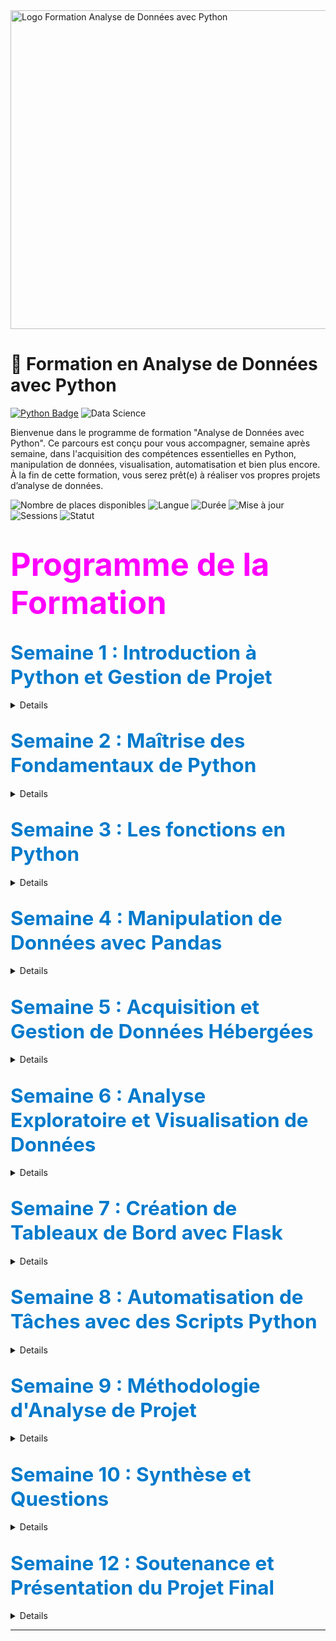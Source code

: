 <img src="/Neriya98/python-data-analysis/2.png" alt="Logo Formation Analyse de Données avec Python" height = 510 width="1100"/>

# 📘 Formation en Analyse de Données avec Python  
[![Python Badge](https://img.shields.io/badge/Python-3.10+-blue?logo=python&logoColor=white)](https://www.python.org/) 
![Data Science](https://img.shields.io/badge/Data_Analysis-blue?)

Bienvenue dans le programme de formation "Analyse de Données avec Python". Ce parcours est conçu pour vous accompagner, semaine après semaine, dans l'acquisition des compétences essentielles en Python, manipulation de données, visualisation, automatisation et bien plus encore. À la fin de cette formation, vous serez prêt(e) à réaliser vos propres projets d’analyse de données.

![Nombre de places disponibles](https://img.shields.io/badge/Places_disponibles-30-brightgreen)
![Langue](https://img.shields.io/badge/Langue-Français-blue)
![Durée](https://img.shields.io/badge/Durée-30+%20heures-orange)
![Mise à jour](https://img.shields.io/badge/Mise%20%C3%A0%20jour-Novembre_2024-brightgreen)
![Sessions](https://img.shields.io/badge/Nombre%20de%20Sessions-20-purple)
![Statut](https://img.shields.io/badge/Statut%20-À_venir-red)


# <span style="color:magenta; font-size:1.8em;">Programme de la Formation</span>

<h2><span style="color:#007acc; font-size:1.5em;">Semaine 1 : Introduction à Python et Gestion de Projet</span></h2>

<details> 

<strong style="font-size: 1.4em;">Session 1 : Organisation et Versioning de Projet (1h30)</strong>

<ul style="line-height: 35px;">
    <li> 🗂️ Introduction à Git et GitHub pour le contrôle de version </li>
    <li> 📁 Création et gestion d'un dossier de travail structuré  </li>
    <li> 🗃️ Partitionnement et organisation de dossiers pour les projets d’analyse</li>
    <li>📝 Exercice : Configurer un dépôt Git pour un projet d’analyse</li>  
</ul>

<strong style="font-size: 1.4em;">Session 2 : Notions de Base en Python - Partie 1 (1h30)</strong> 
<ul style="line-height: 35px;">
    <li>🛠️ Présentation des outils : Jupyter Notebook, scripts Python</li>
    <li>🔢 Variables et types de données :</li> 
        <ul style="line-height:30px;">
            <li> Découverte des variables, assignation, modification</li>
            <li> Types de données en Python</li>
        </ul>
    <li>📝 Exercice : Créer des scripts pour explorer les structures de données simples</li>
</ul>
</details>


 <h2><span style="color:#007acc; font-size:1.5em;">Semaine 2 : Maîtrise des Fondamentaux de Python</span></h2>

<details>

<strong style="font-size: 1.4em;">Session 3 : Notions de Base en Python - Partie 2 (1h30)</strong>
<ul style="line-height: 35px;">
    <li>📊 Exploration avancée des structures de données :</li> 
    <ul style = "line-height:30px;">
        <li> Listes </li>
        <li> Dictionnaires</li>
        <li> Ensembles</li>
    </ul>
</ul>

<strong style="font-size: 1.4em;">Session 4 : Notions de Base en Python - Les strucures de controle (1h30)</strong>
<ul style="line-height: 35px;">
    <li>🔄 Boucles</li>
    <li> Conditions</li>
</ul>

</details>


## <span style="color:#007acc; font-size:1.5em;">Semaine 3 : Les fonctions en Python</span>

<details>

<strong style="font-size: 1.4em;">Session 5 : Introduction aux fonctions (1h30)</strong>

<ul style="line-height: 35px;">
    <li> Syntaxe</li>
    <li> Fonctions avec et sans argument</li>
    <li> Fonctions lambda</li>
</ul>


<strong style="font-size: 1.4em;">Session 6 : Fonctions Avancées (1h30)</strong>

<ul style="line-height: 35px;">
    <li>🔀 Fonctions recursives</li>
    <li> Fonctions *args</li>
    <li> Fonctions **kwargs</li>
    <li> 📝 Exercice </li>
</ul>

<strong style="font-size: 1.4em;"> Session 8 : Séance de pratique sur les bases de python (1h30)</strong>
<p>📝 Séries d'exercices à pratiquer en live pour maitriser toutes les notions abordées jusque là.</p>

</details>

## <span style="color:#007acc; font-size:1.5em;">Semaine 4 : Manipulation de Données avec Pandas</span>
<details>

<strong style="font-size: 1.4em;">Session 9 : Chargement et Nettoyage de Données (1h30)</strong>

<ul style="line-height: 35px;">
    <li> Création de dataFrames et de Series</li>
    <li> 📥 Chargement de fichiers CSV avec Pandas </li>
    <li> 🧹 Nettoyage des données : gestion des valeurs manquantes et doublons </li>
    <li> Sauvegarde de données avec Pandas</li>
    <li> 📝 Exercice : Importer et nettoyer un jeu de données</li>
</ul>

<strong style="font-size: 1.4em;">Session 10 : Transformation et Préparation de Données (1h30)</strong>
<ul style="line-height: 35px;">
    <li> Filtrage</li>
    <li> Tri </li>
    <li> Création de colonnes </li>
    <li> 📝 Exercice : Préparer les données d’un jeu de données pour analyse</li>
</ul>

<strong style="font-size:1.4em;"> Session 11 : Séries Temporelles et Préparation de Données (1h30)</strong>
<ul style="line-height:35px;">
    <li> ⏳ Nettoyage et préparation des données de séries temporelles </li>
    <li> 📝 Exercice : Manipuler des séries temporelles pour obtenir un jeu de données impeccable </li>
</ul>
</details>

## <span style="color:#007acc; font-size:1.5em;">Semaine 5 : Acquisition et Gestion de Données Hébergées</span>

<details>
<strong style="font-size: 1.4em;">Session 12 : Acquisition de Données depuis une Base SQL (1h30)</strong>
<ul style="line-height:35px;">
    <li> 🗄️ Introduction aux bases de données SQL et connexion avec Python</li>
    <li> 📝 Exercice : Se connecter à une base SQL et importer un jeu de données </li>
</ul>

<strong style="font-size: 1.4em;">Session 13 : Introduction à MongoDB et Données Non Structurées (1h30)</strong>
<ul style="line-height:35px;">
    <li> 📂 Utilisation de MongoDB pour des données non structurées </li>
    <li> 📝 Exercice : Charger des données depuis MongoDB </li>
</ul>
</details>

## <span style="color:#007acc; font-size:1.5em;">Semaine 6 : Analyse Exploratoire et Visualisation de Données</span>

<details>
<strong style="font-size: 1.4em;">Session 14 : Analyse Exploratoire des Données avec Pandas (1h30)</strong>
<ul style="line-height:35px;">
    <li>📊 Statistiques descriptives et premières visualisations </li>
    <li>📝 Exercice : Réaliser une analyse exploratoire </li>
</ul>

<strong style="font-size: 1.4em;">Session 15 : Visualisation avec Matplotlib, Seaborn & Plotly (1h30)</strong>
<ul style="line-height:35px;">
    <li> 📈 Création de graphiques :</li> 
        <ul style ="line-heigt:30px;">
            <li> Lignes</li>
            <li> Barres</li>
            <li> Histogrammes</li>
            <li> Heatmaps </li>
            <li> Diagramme de dipersion </li>
            <li> Analyse spatiale </li>
        </ul>
    <li> 📝 Exercice : Visualiser des données  </li>
</details>

## <span style="color:#007acc; font-size:1.5em;">Semaine 7 : Création de Tableaux de Bord avec Flask</span>

<details>

<strong style="font-size: 1.4em;">Session 16 : Les Bases pour Flask (1h30)</strong>
- 🌐 Retour sur HTML et décorateurs en Flask  
- 📝 **Exercice** : Concevoir une page avec HTML  

<strong style="font-size: 1.4em;">Session 17 : Monitoring avec Flask (1h30)</strong>
- 📊 Création d’une interface de visualisation  
- 📝 **Exercice** : Créer un tableau de bord  
</details>

## <span style="color:#007acc; font-size:1.5em;">Semaine 8 : Automatisation de Tâches avec des Scripts Python</span>

<details>

<strong style="font-size: 1.4em;">Session 18 : Introduction à l’Automatisation (1h30)</strong>
- ⚙️ Automatiser extraction et nettoyage de données  
- 📝 **Exercice** : Créer un script de nettoyage  

<strong style="font-size: 1.4em;">Session 19 : Structuration des Scripts (1h30)</strong>
- 🛠️ Organisation des scripts pour réutilisation  
- 📝 **Exercice** : Créer un mini-pipeline d'analyse  
</details>

## <span style="color:#007acc; font-size:1.5em;">Semaine 9 : Méthodologie d'Analyse de Projet</span>

<details>
<strong style="font-size: 1.4em;">Session 20 : Structuration d’un Projet d’Analyse (1h30)</strong>
- 📝 Structurer un projet d’analyse, planification et organisation  
</details>

## <span style="color:#007acc; font-size:1.5em;">Semaine 10 : Synthèse et Questions</span>

<details>

<strong style="font-size: 1.4em;">Session 21 : Retour sur la Méthodologie (1h30)</strong>
- 🎓 Questions et synthèse méthodologique  
</details>

## <span style="color:#007acc; font-size:1.5em;">Semaine 12 : Soutenance et Présentation du Projet Final</span>

<details>

</details>

---
